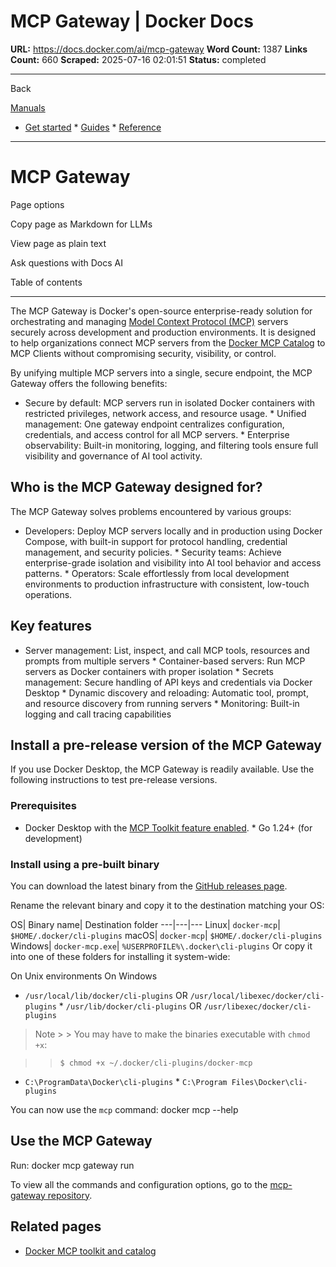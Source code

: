 # MCP Gateway | Docker Docs

**URL:** https://docs.docker.com/ai/mcp-gateway
**Word Count:** 1387
**Links Count:** 660
**Scraped:** 2025-07-16 02:01:51
**Status:** completed

---

Back

[Manuals](https://docs.docker.com/manuals/)

  * [Get started](https://docs.docker.com/get-started/)   * [Guides](https://docs.docker.com/guides/)   * [Reference](https://docs.docker.com/reference/)

* * *

# MCP Gateway

Page options

Copy page as Markdown for LLMs

View page as plain text

Ask questions with Docs AI

Table of contents

* * *

The MCP Gateway is Docker's open-source enterprise-ready solution for orchestrating and managing [Model Context Protocol \(MCP\)](https://spec.modelcontextprotocol.io/) servers securely across development and production environments. It is designed to help organizations connect MCP servers from the [Docker MCP Catalog](https://hub.docker.com/mcp) to MCP Clients without compromising security, visibility, or control.

By unifying multiple MCP servers into a single, secure endpoint, the MCP Gateway offers the following benefits:

  * Secure by default: MCP servers run in isolated Docker containers with restricted privileges, network access, and resource usage.   * Unified management: One gateway endpoint centralizes configuration, credentials, and access control for all MCP servers.   * Enterprise observability: Built-in monitoring, logging, and filtering tools ensure full visibility and governance of AI tool activity.

## Who is the MCP Gateway designed for?

The MCP Gateway solves problems encountered by various groups:

  * Developers: Deploy MCP servers locally and in production using Docker Compose, with built-in support for protocol handling, credential management, and security policies.   * Security teams: Achieve enterprise-grade isolation and visibility into AI tool behavior and access patterns.   * Operators: Scale effortlessly from local development environments to production infrastructure with consistent, low-touch operations.

## Key features

  * Server management: List, inspect, and call MCP tools, resources and prompts from multiple servers   * Container-based servers: Run MCP servers as Docker containers with proper isolation   * Secrets management: Secure handling of API keys and credentials via Docker Desktop   * Dynamic discovery and reloading: Automatic tool, prompt, and resource discovery from running servers   * Monitoring: Built-in logging and call tracing capabilities

## Install a pre-release version of the MCP Gateway

If you use Docker Desktop, the MCP Gateway is readily available. Use the following instructions to test pre-release versions.

### Prerequisites

  * Docker Desktop with the [MCP Toolkit feature enabled](https://docs.docker.com/ai/mcp-catalog-and-toolkit/toolkit/#enable-docker-mcp-toolkit).   * Go 1.24+ \(for development\)

### Install using a pre-built binary

You can download the latest binary from the [GitHub releases page](https://github.com/docker/mcp-gateway/releases/latest).

Rename the relevant binary and copy it to the destination matching your OS:

OS| Binary name| Destination folder   ---|---|---   Linux| `docker-mcp`| `$HOME/.docker/cli-plugins`   macOS| `docker-mcp`| `$HOME/.docker/cli-plugins`   Windows| `docker-mcp.exe`| `%USERPROFILE%\.docker\cli-plugins`      Or copy it into one of these folders for installing it system-wide:

On Unix environments  On Windows

  * `/usr/local/lib/docker/cli-plugins` OR `/usr/local/libexec/docker/cli-plugins`   * `/usr/lib/docker/cli-plugins` OR `/usr/libexec/docker/cli-plugins`

> Note >  > You may have to make the binaries executable with `chmod +x`:

>  >     $ chmod +x ~/.docker/cli-plugins/docker-mcp

  * `C:\ProgramData\Docker\cli-plugins`   * `C:\Program Files\Docker\cli-plugins`

You can now use the `mcp` command:               docker mcp --help

## Use the MCP Gateway

Run:               docker mcp gateway run

To view all the commands and configuration options, go to the [mcp-gateway repository](https://github.com/docker/mcp-gateway?tab=readme-ov-file#usage).

## Related pages

  * [Docker MCP toolkit and catalog](https://docs.docker.com/ai/mcp-catalog-and-toolkit/)